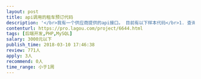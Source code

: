 ```yaml
---                
layout: post       
title: api调用的租车预订代码           
description: '</br>我有一个供应商提供的api接口。 目前有以下样本代码</br>1. 查询</br>2. 展示结果</br>3. 预订</br>但是对速度不是很满意，查询需要7-8秒钟返回。</br></br>希望找一位熟悉api的phper</br>对数据缓存，后台查询有经验的</br>'     
contenturl: https://pro.lagou.com/project/6644.html      
tags: [后端开发,PHP,MySQL]            
salary: 3000元以下          
publish_time: 2018-03-10 17:46:38         
review: 771人                   
apply: 3人                   
recommend: 0人                   
time_range: 小于1周              
---                 
```


